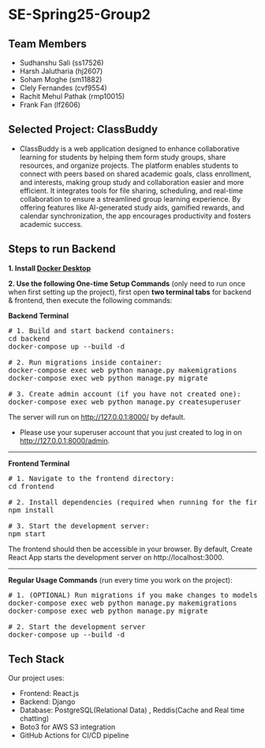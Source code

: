 # SE-Spring25-Group2

## Team Members
- Sudhanshu Sali (ss17526)
- Harsh Jalutharia (hj2607)
- Soham Moghe (sm11882)
- Clely Fernandes (cvf9554)
- Rachit Mehul Pathak (rmp10015)
- Frank Fan (lf2606)

## Selected Project: ClassBuddy

- ClassBuddy is a web application designed to enhance collaborative learning for students by helping them form study groups, share resources, and organize projects. The platform enables students to connect with peers based on shared academic goals, class enrollment, and interests, making group study and collaboration easier and more efficient. It integrates tools for file sharing, scheduling, and real-time collaboration to ensure a streamlined group learning experience. By offering features like AI-generated study aids, gamified rewards, and calendar synchronization, the app encourages productivity and fosters academic success.

## Steps to run Backend
**1. Install [Docker Desktop](https://www.docker.com/products/docker-desktop/)**

**2. Use the following One-time Setup Commands** (only need to run once when first setting up the project), first open **two terminal tabs** for backend & frontend, then execute the following commands:

**Backend Terminal**
<pre># 1. Build and start backend containers:
cd backend
docker-compose up --build -d

# 2. Run migrations inside container:
docker-compose exec web python manage.py makemigrations
docker-compose exec web python manage.py migrate

# 3. Create admin account (if you have not created one):
docker-compose exec web python manage.py createsuperuser
</pre>

The server will run on http://127.0.0.1:8000/ by default.
- Please use your superuser account that you just created to log in on http://127.0.0.1:8000/admin.

---

**Frontend Terminal**
<pre># 1. Navigate to the frontend directory:
cd frontend
  
# 2. Install dependencies (required when running for the first time or after pulling new changes):
npm install
  
# 3. Start the development server:
npm start
</pre>

The frontend should then be accessible in your browser. By default, Create React App starts the development server on http://localhost:3000.

---

**Regular Usage Commands** (run every time you work on the project):
<pre>
# 1. (OPTIONAL) Run migrations if you make changes to models, add new apps, update database schema etc. 
docker-compose exec web python manage.py makemigrations
docker-compose exec web python manage.py migrate

# 2. Start the development server
docker-compose up --build -d
</pre>


## Tech Stack
Our project uses:
- Frontend: React.js
- Backend: Django
- Database: PostgreSQL(Relational Data) , Reddis(Cache and Real time chatting)
- Boto3 for AWS S3 integration
- GitHub Actions for CI/CD pipeline
  
